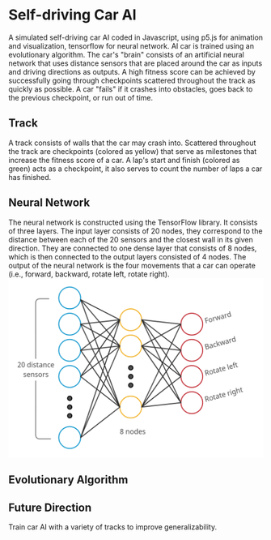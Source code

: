 # Self-driving Car AI

A simulated self-driving car AI coded in Javascript, using p5.js for animation and visualization, tensorflow for neural network. AI car is trained using an evolutionary algorithm. The car's "brain" consists of an artificial neural network that uses distance sensors that are placed around the car as inputs and driving directions as outputs. A high fitness score can be achieved by successfully going through checkpoints scattered throughout the track as quickly as possible. A car "fails" if it crashes into obstacles, goes back to the previous checkpoint, or run out of time.

## Track
A track consists of walls that the car may crash into. Scattered throughout the track are checkpoints (colored as yellow) that serve as milestones that increase the fitness score of a car. A lap's start and finish (colored as green) acts as a checkpoint, it also serves to count the number of laps a car has finished.

## Neural Network
The neural network is constructed using the TensorFlow library. It consists of three layers. The input layer consists of 20 nodes, they correspond to the distance between each of the 20 sensors and the closest wall in its given direction. They are connected to one dense layer that consists of 8 nodes, which is then connected to the output layers consisted of 4 nodes. The output of the neural network is the four movements that a car can operate (i.e., forward, backward, rotate left, rotate right).
<img src=img/github/nn2.png width=600>

## Evolutionary Algorithm


## Future Direction
Train car AI with a variety of tracks to improve generalizability.
